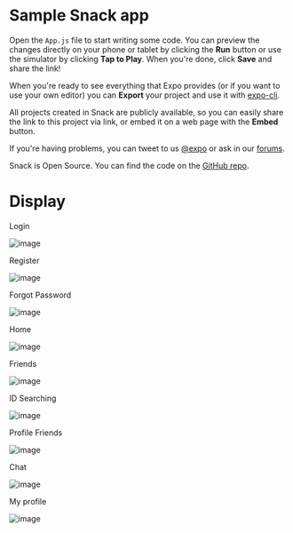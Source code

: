 # Sample Snack app

Open the `App.js` file to start writing some code. You can preview the changes directly on your phone or tablet by clicking the **Run** button or use the simulator by clicking **Tap to Play**. When you're done, click **Save** and share the link!

When you're ready to see everything that Expo provides (or if you want to use your own editor) you can **Export** your project and use it with [expo-cli](https://docs.expo.io/versions/latest/introduction/installation.html).

All projects created in Snack are publicly available, so you can easily share the link to this project via link, or embed it on a web page with the **Embed** button.

If you're having problems, you can tweet to us [@expo](https://twitter.com/expo) or ask in our [forums](https://forums.expo.io).

Snack is Open Source. You can find the code on the [GitHub repo](https://github.com/expo/snack-web).

# Display

Login

![image](https://user-images.githubusercontent.com/75197663/167896668-6e1820b6-cc88-426c-a71b-78e4562099fd.png)

Register

![image](https://user-images.githubusercontent.com/75197663/167896841-084944d3-c685-478c-9df0-7be41cd1a424.png)

Forgot Password

![image](https://user-images.githubusercontent.com/75197663/167897014-4fe895b5-3898-42b8-9f6d-af02e5da6b53.png)

Home

![image](https://user-images.githubusercontent.com/75197663/167897097-68ee18fb-8716-411d-a6e8-9ae1b36d2378.png)

Friends

![image](https://user-images.githubusercontent.com/75197663/167897146-c9ea4fdf-b93d-4ed0-8b49-8cf2f63ff61a.png)

ID Searching

![image](https://user-images.githubusercontent.com/75197663/167897212-49229467-ff67-4b06-ac1e-8b26fa9aa516.png)

Profile Friends

![image](https://user-images.githubusercontent.com/75197663/167897339-35952382-f19c-4903-b764-a8d9014c3991.png)

Chat

![image](https://user-images.githubusercontent.com/75197663/167897480-c0862e85-19f7-4b01-b428-314db0105635.png)

My profile

![image](https://user-images.githubusercontent.com/75197663/167897561-7489107b-d6dd-4fc7-b31b-120905441c3a.png)


